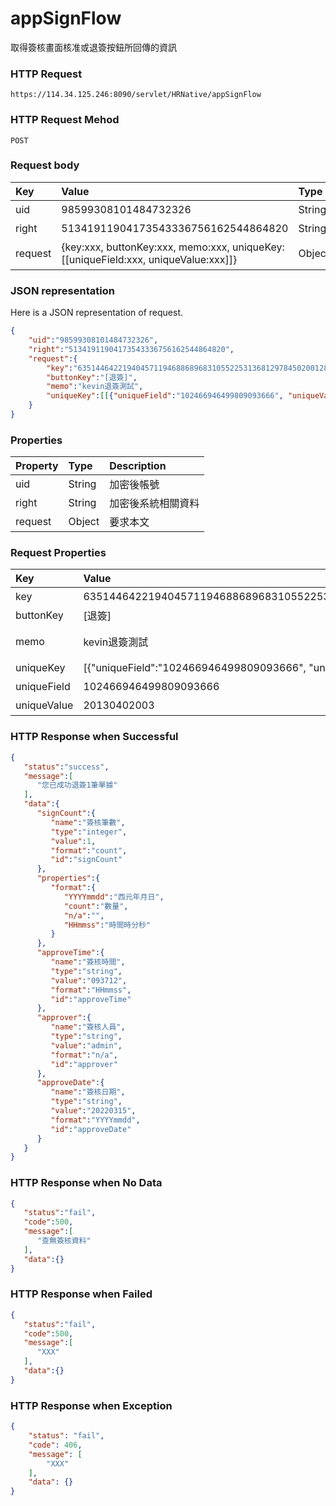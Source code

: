 # appSignFlow
取得簽核畫面核准或退簽按鈕所回傳的資訊

### HTTP Request
```
https://114.34.125.246:8090/servlet/HRNative/appSignFlow
```

### HTTP Request Mehod
```
POST
```

### Request body
| Key | Value | Type | Description |
|:----------|:-------------|:-----|:------------|
| uid | 98599308101484732326 | String | 需透過appLogin取得
| right | 51341911904173543336756162544864820 | String | 需透過appLogin取得 |
| request | {key:xxx, buttonKey:xxx, memo:xxx, uniqueKey:[[uniqueField:xxx, uniqueValue:xxx]]} | Object | key,buttonKey,uniqueKey都由appFlowList取得

### JSON representation
Here is a JSON representation of request.
```json
{
    "uid":"98599308101484732326",
    "right":"51341911904173543336756162544864820",
    "request":{
        "key":"635144642219404571194688689683105522531368129784502001284860188282814076207411", 
        "buttonKey":"[退簽]", 
        "memo":"kevin退簽測試", 
        "uniqueKey":[[{"uniqueField":"102466946499809093666", "uniqueValue":"20130402003"}]]
    }
}
```

### Properties
| Property | Type | Description |
|:---------|:-----|:------------|
| uid   | String | 加密後帳號 |
| right | String | 加密後系統相關資料 |
| request | Object | 要求本文 |

### Request Properties
| Key | Value | Type | Description | Required | Format |
|:----------|:-------------|:-----|:------------|:------------|:------------|
| key | 635144642219404571194688689683105522531368129784502001284860188282814076207411 | String | 鍵值 | Y | n/a |
| buttonKey | [退簽] | String | 按鈕代碼 | Y | n/a |
| memo | kevin退簽測試 | String | 簽核意見 | N(退簽時為Y) | n/a |
| uniqueKey | [{"uniqueField":"102466946499809093666", "uniqueValue":"20130402003"}] | Vector | 單據鍵值 | Y | n/a |
| uniqueField | 102466946499809093666 | String | 鍵值資料 | Y | n/a |
| uniqueValue | 20130402003 | String | 鍵值名稱 | Y | n/a |


### HTTP Response when Successful
```json
{
   "status":"success",
   "message":[
      "您已成功退簽1筆單據"
   ],
   "data":{
      "signCount":{
         "name":"簽核筆數",
         "type":"integer",
         "value":1,
         "format":"count",
         "id":"signCount"
      },
      "properties":{
         "format":{
            "YYYYmmdd":"西元年月日",
            "count":"數量",
            "n/a":"",
            "HHmmss":"時間時分秒"
         }
      },
      "approveTime":{
         "name":"簽核時間",
         "type":"string",
         "value":"093712",
         "format":"HHmmss",
         "id":"approveTime"
      },
      "approver":{
         "name":"簽核人員",
         "type":"string",
         "value":"admin",
         "format":"n/a",
         "id":"approver"
      },
      "approveDate":{
         "name":"簽核日期",
         "type":"string",
         "value":"20220315",
         "format":"YYYYmmdd",
         "id":"approveDate"
      }
   }
}
```

### HTTP Response when No Data 
```json
{
   "status":"fail",
   "code":500,
   "message":[
      "查無簽核資料"
   ],
   "data":{}
}
```

### HTTP Response when Failed
```json
{
   "status":"fail",
   "code":500,
   "message":[
      "XXX"
   ],
   "data":{}
}
```

### HTTP Response when Exception
```json
{
    "status": "fail",
    "code": 406,
    "message": [
        "XXX"
    ],
    "data": {}
}
```
